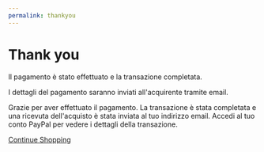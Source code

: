 ```yaml
---
permalink: thankyou
---
```


# Thank you

Il pagamento è stato effettuato e la transazione completata.

I dettagli del pagamento saranno inviati all'acquirente tramite email.

Grazie per aver effettuato il pagamento. La transazione è stata completata e una ricevuta dell'acquisto è stata inviata al tuo indirizzo email. Accedi al tuo conto PayPal per vedere i dettagli della transazione.

<p>
  <a href="{{ site.baseurl }}/">Continue Shopping</a>
</p>